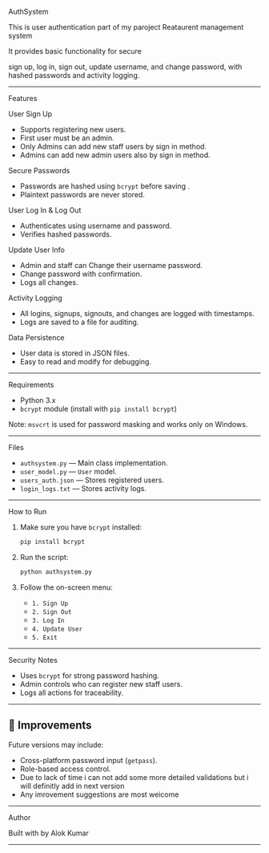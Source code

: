 
AuthSystem

This is user authentication part of my paroject Reataurent management system

It provides basic functionality for secure 

sign up, 
log in, 
sign out, 
update username, and change password, with hashed passwords and activity logging.

---------------------------------------------------------------------------------

Features


User Sign Up

  - Supports registering new users.
  - First user must be an admin.
  - Only Admins can add new staff users by sign in method.
  - Admins can add new admin users also by sign in method.

Secure Passwords
  - Passwords are hashed using `bcrypt` before saving .
  - Plaintext passwords are never stored.

User Log In & Log Out
  - Authenticates using username and password.
  - Verifies hashed passwords.

Update User Info
  - Admin and staff can Change their username password.
  - Change password with confirmation.
  - Logs all changes.

Activity Logging
  - All logins, signups, signouts, and changes are logged with timestamps.
  - Logs are saved to a file for auditing.


Data Persistence

  - User data is stored in JSON files.
  - Easy to read and modify for debugging.

------------------------------------------------------------------------------------

Requirements

- Python 3.x
- `bcrypt` module (install with `pip install bcrypt`)

Note: `msvcrt` is used for password masking and works only on Windows.

------------------------------------------------------------------------------------

Files

- `authsystem.py` — Main class implementation.
- `user_model.py` — `User` model.
- `users_auth.json` — Stores registered users.
- `login_logs.txt` — Stores activity logs.

-------------------------------------------------------------------------------------

How to Run

1. Make sure you have `bcrypt` installed:
   ```bash
   pip install bcrypt
   ```

2. Run the script:
   ```bash
   python authsystem.py
   ```

3. Follow the on-screen menu:
   - `1. Sign Up`
   - `2. Sign Out`
   - `3. Log In`
   - `4. Update User`
   - `5. Exit`

-----------------------------------------------------------------------------------------
Security Notes

- Uses `bcrypt` for strong password hashing.
- Admin controls who can register new staff users.
- Logs all actions for traceability.

--------------------------------------------------------------------------------------------



## 📢 **Improvements**

Future versions may include:
- Cross-platform password input (`getpass`).
- Role-based access control.
- Due to lack of time i can not add some more detailed validations but i will definitly add in next version
- Any imrovement suggestions are most weicome

----------------------------------------------------------------------------------------------------------------


Author

Built with by Alok Kumar

-------------------------------------------------------------------------------------------